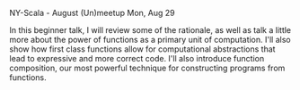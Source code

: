 NY-Scala - August (Un)meetup  Mon, Aug 29
   
In this beginner talk, I will review some of the rationale, as well as talk a little more 
about the power of functions as a primary unit of computation. I'll also show how first class 
functions allow for computational abstractions that lead to expressive and more correct code.
I'll also introduce function composition, our most powerful technique for constructing programs
from functions. 
